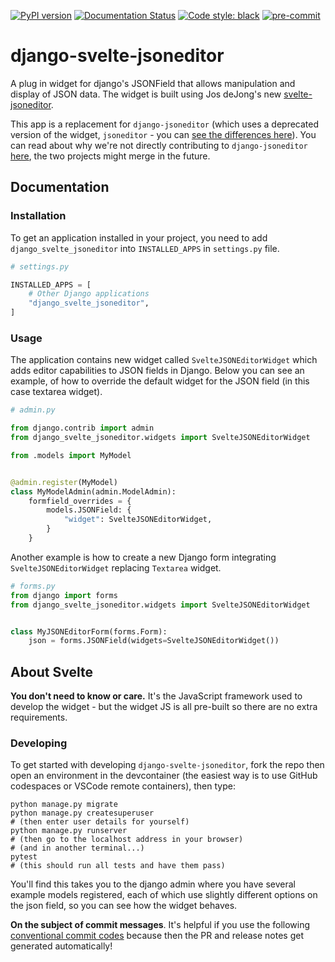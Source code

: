 [![PyPI version](https://badge.fury.io/py/django-svelte-jsoneditor.svg)](https://badge.fury.io/py/django-svelte-jsoneditor)
[![Documentation Status](https://readthedocs.org/projects/django-svelte-jsoneditor/badge/?version=latest)](https://django-svelte-jsoneditor.readthedocs.io/en/latest/?badge=latest)
[![Code style: black](https://img.shields.io/badge/code%20style-black-000000.svg)](https://github.com/psf/black)
[![pre-commit](https://img.shields.io/badge/pre--commit-enabled-brightgreen?logo=pre-commit&logoColor=white)](https://github.com/pre-commit/pre-commit)

# django-svelte-jsoneditor

A plug in widget for django's JSONField that allows manipulation and display of JSON data. The widget is built using Jos deJong's new [svelte-jsoneditor](https://github.com/josdejong/svelte-jsoneditor).

This app is a replacement for `django-jsoneditor` (which uses a deprecated version of the widget, `jsoneditor` - you can [see the differences here](https://github.com/josdejong/svelte-jsoneditor#differences-between-josdejongsvelte-jsoneditor-and-josdejongjsoneditor)). You can read about why we're not directly contributing to `django-jsoneditor` [here](https://github.com/nnseva/django-jsoneditor/issues/71), the two projects might merge in the future.

## Documentation

### Installation

To get an application installed in your project, you need to add `django_svelte_jsoneditor` into `INSTALLED_APPS` in `settings.py` file.

```python
# settings.py

INSTALLED_APPS = [
    # Other Django applications
    "django_svelte_jsoneditor",
]
```

### Usage

The application contains new widget called `SvelteJSONEditorWidget` which adds editor capabilities to JSON fields in Django. Below you can see an example, of how to override the default widget for the JSON field (in this case textarea widget).

```python
# admin.py

from django.contrib import admin
from django_svelte_jsoneditor.widgets import SvelteJSONEditorWidget

from .models import MyModel


@admin.register(MyModel)
class MyModelAdmin(admin.ModelAdmin):
    formfield_overrides = {
        models.JSONField: {
            "widget": SvelteJSONEditorWidget,
        }
    }
```

Another example is how to create a new Django form integrating `SvelteJSONEditorWidget` replacing `Textarea` widget.

```python
# forms.py
from django import forms
from django_svelte_jsoneditor.widgets import SvelteJSONEditorWidget


class MyJSONEditorForm(forms.Form):
    json = forms.JSONField(widgets=SvelteJSONEditorWidget())
```

## About Svelte

**You don't need to know or care.** It's the JavaScript framework used to develop the widget - but the widget JS is all pre-built so there are no extra requirements.

### Developing

To get started with developing `django-svelte-jsoneditor`, fork the repo then open an environment in the devcontainer (the easiest way is to use GitHub codespaces or VSCode remote containers), then type:

```
python manage.py migrate
python manage.py createsuperuser
# (then enter user details for yourself)
python manage.py runserver
# (then go to the localhost address in your browser)
# (and in another terminal...)
pytest
# (this should run all tests and have them pass)
```

You'll find this takes you to the django admin where you have several example models registered, each of which use slightly different options on the json field, so you can see how the widget behaves.

**On the subject of commit messages**. It's helpful if you use the following [conventional commit codes](https://github.com/octue/conventional-commits#default-allowed-commit-codes) because then the PR and release notes get generated automatically!
